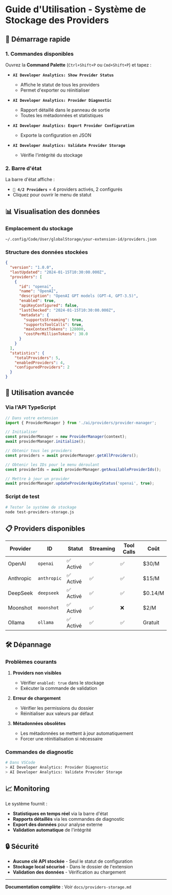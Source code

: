 # Guide d'Utilisation - Système de Stockage des Providers

## 🚀 Démarrage rapide

### 1. Commandes disponibles

Ouvrez la **Command Palette** (`Ctrl+Shift+P` ou `Cmd+Shift+P`) et tapez :

- **`AI Developer Analytics: Show Provider Status`**
  - Affiche le statut de tous les providers
  - Permet d'exporter ou réinitialiser

- **`AI Developer Analytics: Provider Diagnostic`**
  - Rapport détaillé dans le panneau de sortie
  - Toutes les métadonnées et statistiques

- **`AI Developer Analytics: Export Provider Configuration`**
  - Exporte la configuration en JSON

- **`AI Developer Analytics: Validate Provider Storage`**
  - Vérifie l'intégrité du stockage

### 2. Barre d'état

La barre d'état affiche :
- **`🤖 4/2 Providers`** = 4 providers activés, 2 configurés
- Cliquez pour ouvrir le menu de statut

## 📊 Visualisation des données

### Emplacement du stockage

```
~/.config/Code/User/globalStorage/your-extension-id/providers.json
```

### Structure des données stockées

```json
{
  "version": "1.0.0",
  "lastUpdated": "2024-01-15T10:30:00.000Z",
  "providers": [
    {
      "id": "openai",
      "name": "OpenAI",
      "description": "OpenAI GPT models (GPT-4, GPT-3.5)",
      "enabled": true,
      "apiKeyConfigured": false,
      "lastChecked": "2024-01-15T10:30:00.000Z",
      "metadata": {
        "supportsStreaming": true,
        "supportsToolCalls": true,
        "maxContextTokens": 128000,
        "costPerMillionTokens": 30.0
      }
    }
  ],
  "statistics": {
    "totalProviders": 5,
    "enabledProviders": 4,
    "configuredProviders": 2
  }
}
```

## 🔧 Utilisation avancée

### Via l'API TypeScript

```typescript
// Dans votre extension
import { ProviderManager } from './ai/providers/provider-manager';

// Initialiser
const providerManager = new ProviderManager(context);
await providerManager.initialize();

// Obtenir tous les providers
const providers = await providerManager.getAllProviders();

// Obtenir les IDs pour le menu déroulant
const providerIds = await providerManager.getAvailableProviderIds();

// Mettre à jour un provider
await providerManager.updateProviderApiKeyStatus('openai', true);
```

### Script de test

```bash
# Tester le système de stockage
node test-providers-storage.js
```

## 📋 Providers disponibles

| Provider | ID | Statut | Streaming | Tool Calls | Coût |
|----------|----|--------|-----------|------------|------|
| OpenAI | `openai` | ✅ Activé | ✅ | ✅ | $30/M |
| Anthropic | `anthropic` | ✅ Activé | ✅ | ✅ | $15/M |
| DeepSeek | `deepseek` | ✅ Activé | ✅ | ✅ | $0.14/M |
| Moonshot | `moonshot` | ✅ Activé | ✅ | ❌ | $2/M |
| Ollama | `ollama` | ✅ Activé | ✅ | ✅ | Gratuit |

## 🛠️ Dépannage

### Problèmes courants

1. **Providers non visibles**
   - Vérifier `enabled: true` dans le stockage
   - Exécuter la commande de validation

2. **Erreur de chargement**
   - Vérifier les permissions du dossier
   - Réinitialiser aux valeurs par défaut

3. **Métadonnées obsolètes**
   - Les métadonnées se mettent à jour automatiquement
   - Forcer une réinitialisation si nécessaire

### Commandes de diagnostic

```bash
# Dans VSCode
> AI Developer Analytics: Provider Diagnostic
> AI Developer Analytics: Validate Provider Storage
```

## 📈 Monitoring

Le système fournit :
- **Statistiques en temps réel** via la barre d'état
- **Rapports détaillés** via les commandes de diagnostic
- **Export des données** pour analyse externe
- **Validation automatique** de l'intégrité

## 🔒 Sécurité

- **Aucune clé API stockée** - Seul le statut de configuration
- **Stockage local sécurisé** - Dans le dossier de l'extension
- **Validation des données** - Vérification au chargement

---

**Documentation complète** : Voir `docs/providers-storage.md`